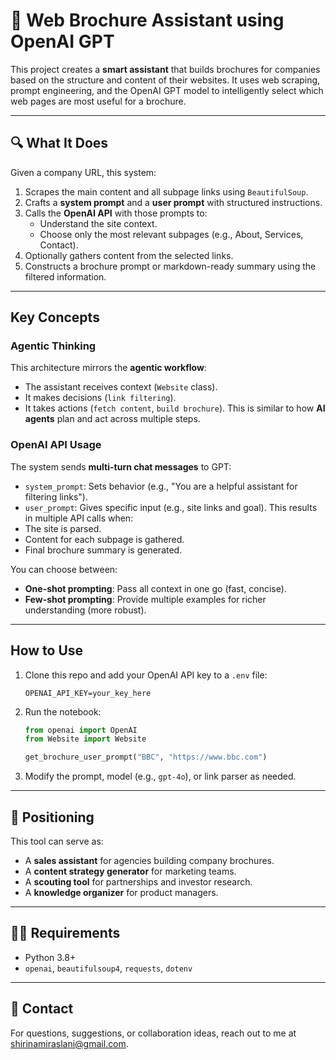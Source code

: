 # 📄 Web Brochure Assistant using OpenAI GPT

This project creates a **smart assistant** that builds brochures for companies based on the structure and content of their websites. It uses web scraping, prompt engineering, and the OpenAI GPT model to intelligently select which web pages are most useful for a brochure.

---

## 🔍 What It Does

Given a company URL, this system:

1. Scrapes the main content and all subpage links using `BeautifulSoup`.
2. Crafts a **system prompt** and a **user prompt** with structured instructions.
3. Calls the **OpenAI API** with those prompts to:
   - Understand the site context.
   - Choose only the most relevant subpages (e.g., About, Services, Contact).
4. Optionally gathers content from the selected links.
5. Constructs a brochure prompt or markdown-ready summary using the filtered information.

---

## Key Concepts

### Agentic Thinking

This architecture mirrors the **agentic workflow**:
- The assistant receives context (`Website` class).
- It makes decisions (`link filtering`).
- It takes actions (`fetch content`, `build brochure`).
This is similar to how **AI agents** plan and act across multiple steps.

### OpenAI API Usage

The system sends **multi-turn chat messages** to GPT:
- `system_prompt`: Sets behavior (e.g., "You are a helpful assistant for filtering links").
- `user_prompt`: Gives specific input (e.g., site links and goal).
This results in multiple API calls when:
- The site is parsed.
- Content for each subpage is gathered.
- Final brochure summary is generated.

You can choose between:
- **One-shot prompting**: Pass all context in one go (fast, concise).
- **Few-shot prompting**: Provide multiple examples for richer understanding (more robust).

---

## How to Use

1. Clone this repo and add your OpenAI API key to a `.env` file:
    ```env
    OPENAI_API_KEY=your_key_here
    ```

2. Run the notebook:
    ```python
    from openai import OpenAI
    from Website import Website

    get_brochure_user_prompt("BBC", "https://www.bbc.com")
    ```

3. Modify the prompt, model (e.g., `gpt-4o`), or link parser as needed.


---

## 💼 Positioning

This tool can serve as:
- A **sales assistant** for agencies building company brochures.
- A **content strategy generator** for marketing teams.
- A **scouting tool** for partnerships and investor research.
- A **knowledge organizer** for product managers.

---

## 👨‍💻 Requirements

- Python 3.8+
- `openai`, `beautifulsoup4`, `requests`, `dotenv`

---

## 📣 Contact

For questions, suggestions, or collaboration ideas, reach out to me at shirinamiraslani@gmail.com.
